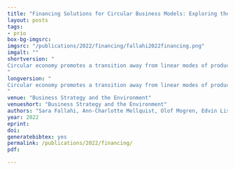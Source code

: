 ```yaml
---
title: "Financing Solutions for Circular Business Models: Exploring the Role of Business Ecosystems and Artificial Intelligence"
layout: posts
tags:
- prio
box-bg-imgsrc: 
imgsrc: "/publications/2022/financing/fallahi2022financing.png"
imgalt: ""
shortversion: "
Circular economy promotes a transition away from linear modes of production and consumption to systems with circular material flows that can significantly improve resource productivity. However, transforming linear business models to circular business models posits a number of financial consequences for product companies as they need to secure more capital in a stock of products that will be rented out over time and therefore will encounter a slower, more volatile cash flow in the short term compared to linear direct sales of products. This paper discusses the role of financial actors in circular business ecosystems and alternative financing solutions when moving from product-dominant business models to product-as-a-service or function-based business models and demonstrates a solution where state-of-the-art AI modelling can be incorporated for financial risk assessment. We provide an open implementation and a thorough empirical evaluation of an AI-model which learns to predict residual value of stocks of used items. Furthermore, the paper highlights solutions, managerial implications and potentials for financing circular business models, argues the importance of different forms of data in future business ecosystems, and puts forward recommendations for how AI can help overcoming some of the challenges ahead.
"
longversion: "
Circular economy promotes a transition away from linear modes of production and consumption to systems with circular material flows that can significantly improve resource productivity. However, transforming linear business models to circular business models posits a number of financial consequences for product companies as they need to secure more capital in a stock of products that will be rented out over time and therefore will encounter a slower, more volatile cash flow in the short term compared to linear direct sales of products. This paper discusses the role of financial actors in circular business ecosystems and alternative financing solutions when moving from product-dominant business models to product-as-a-service or function-based business models and demonstrates a solution where state-of-the-art AI modelling can be incorporated for financial risk assessment. We provide an open implementation and a thorough empirical evaluation of an AI-model which learns to predict residual value of stocks of used items. Furthermore, the paper highlights solutions, managerial implications and potentials for financing circular business models, argues the importance of different forms of data in future business ecosystems, and puts forward recommendations for how AI can help overcoming some of the challenges ahead.
"
venue: "Business Strategy and the Environment"
venueshort: "Business Strategy and the Environment"
authors: "Sara Fallahi, Ann-Charlotte Mellquist, Olof Mogren, Edvin Listo Zec, Lukas Hallquist"
year: 2022
eprint: 
doi: 
generatebibtex: yes
permalink: /publications/2022/financing/
pdf: 

---
```

